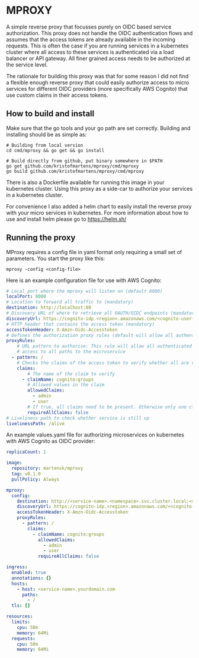 # MPROXY
A simple reverse proxy that focusses purely on OIDC based service authorization. This proxy does not handle the OIDC 
authentication flows and assumes that the access tokens are already available in the incoming requests. This is often
the case if you are running services in a kubernetes cluster where all access to these services is authenticated via a 
load balancer or API gateway. All finer grained access needs to be authorized at the service level.

The rationale for building this proxy was that for some reason I did not find a flexible enough reverse proxy that 
could easily authorize access to micro services for different OIDC providers (more specifically AWS Cognito) that 
use custom claims in their access tokens.

## How to build and install
Make sure that the go tools and your go path are set correctly. Building and installing should be as simple as:
```shell script
# Building from local version
cd cmd/mproxy && go get && go install

# Build directly from github, put binary somewhere in $PATH
go get github.com/kristofmartens/mproxy/cmd/mproxy
go build github.com/kristofmartens/mproxy/cmd/mproxy
```
There is also a Dockerfile available for running this image in your kubernetes cluster. Using this proxy as a side-car
to authorize your services in a kubernetes cluster.

For convenience I also added a helm chart to easily install the reverse proxy with your micro services in kubernetes.
For more information about how to use and install helm please go to https://helm.sh/

## Running the proxy
MProxy requires a config file in yaml format only requiring a small set of parameters. You start the proxy like this:
```shell script
mproxy -config <config-file>
```
Here is an example configuration file for use with AWS Cognito:
```yaml
# Local port where the mproxy will listen on (default 8080)
localPort: 8080
# Location to forward all traffic to (mandatory)
destination: http://localhost:80
# Discovery URL of where to retrieve all OAUTH/OIDC endpoints (mandatory)
discoveryUrl: https://cognito-idp.<region>.amazonaws.com/<cognito-user-pool-id>
# HTTP header that contains the access token (mandatory)
accessTokenHeader: X-Amzn-Oidc-Accesstoken
# Defines the authorization proxy rules (default will allow all authenticated traffic)
proxyRules:
    # URL pattern to authorise: This rule will allaw all authenticated users that are in the cognito group admin OR user 
    # access to all paths to the microservice 
  - pattern: /
    # Checks the claims of the access token to verify whether all are valid
    claims:
        # The name of the claim to verify
      - claimName: cognito:groups
        # Allowed values in the claim
        allowedClaims:
          - admin
          - user
        # If true, all claims need to be present. Otherwise only one claim is required
        requireAllClaims: false
# Liveliness path to check whether service is still up
livelinessPath: /alive
```

An example values.yaml file for authorizing microservices on kubernetes with AWS Cognito as OIDC provider:
```yaml
replicaCount: 1

image:
  repository: martensk/mproxy
  tag: v0.1.0
  pullPolicy: Always

mproxy:
  config:
    destination: http://<service-name>.<namespace>.svc.cluster.local:<service-port>
    discoveryUrl: https://cognito-idp.<region>.amazonaws.com/<<cognito-user-pool-id>>
    accessTokenHeader: X-Amzn-Oidc-Accesstoken
    proxyRules:
      - pattern: /
        claims:
          - claimName: cognito:groups
            allowedClaims:
              - admin
              - user
            requireAllClaims: false

ingress:
  enabled: true
  annotations: {}
  hosts:
    - host: <service-name>.yourdomain.com
      paths:
        - /
  tls: []

resources:
  limits:
    cpu: 50m
    memory: 64Mi
  requests:
    cpu: 50m
    memory: 64Mi
```
